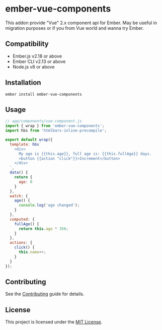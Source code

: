 ember-vue-components
==============================================================================

This addon provide "Vue" 2.x component api for Ember.
May be useful in migration purposes or if you from Vue world and wanna try Ember.

Compatibility
------------------------------------------------------------------------------

* Ember.js v2.18 or above
* Ember CLI v2.13 or above
* Node.js v8 or above


Installation
------------------------------------------------------------------------------

```
ember install ember-vue-components
```


Usage
------------------------------------------------------------------------------



```js
// app/components/vue-component.js
import { wrap } from 'ember-vue-components';
import hbs from 'htmlbars-inline-precompile';

export default wrap({
  template: hbs`
    <div>
      My age is {{this.age}}, full age is: {{this.fullAge}} days.
      <button {{action "click"}}>Increment</button>
    </div>
  `,
  data() {
    return {
	  age: 0
	}
  },
  watch: {
    age() {
      console.log('age changed');
    }
  },
  computed: {
    fullAge() {
      return this.age * 356;
    }
  },
  actions: {
    click() {
      this.name++;
    }
  }
});

```

Contributing
------------------------------------------------------------------------------

See the [Contributing](CONTRIBUTING.md) guide for details.


License
------------------------------------------------------------------------------

This project is licensed under the [MIT License](LICENSE.md).
